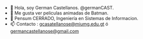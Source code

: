 - 👋 Hola, soy German Castellanos. @germanCAST.
- 👀 Me gusta ver peliculas animadas de Batman.
- 🚀 Pensum CERRADO, Ingeniería en Sistemas de Informacion.
- 📫 Contacto : gcasatellanose@miumg.edu.gt ó germancastellanose@gmail.com

<!---
germanCAST/germanCAST is a ✨ special ✨ repository because its `README.md` (this file) appears on your GitHub profile.
You can click the Preview link to take a look at your changes.
--->
